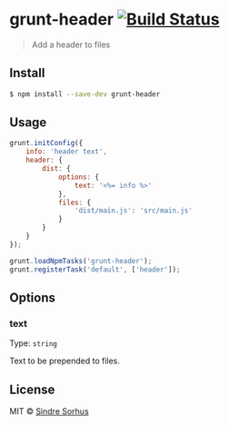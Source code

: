 # grunt-header [![Build Status](https://travis-ci.org/sindresorhus/grunt-header.svg?branch=master)](https://travis-ci.org/sindresorhus/grunt-header)

> Add a header to files


## Install

```sh
$ npm install --save-dev grunt-header
```


## Usage

```js
grunt.initConfig({
	info: 'header text',
	header: {
		dist: {
			options: {
				text: '<%= info %>'
			},
			files: {
				'dist/main.js': 'src/main.js'
			}
		}
	}
});

grunt.loadNpmTasks('grunt-header');
grunt.registerTask('default', ['header']);
```


## Options

### text

Type: `string`

Text to be prepended to files.


## License

MIT © [Sindre Sorhus](http://sindresorhus.com)
